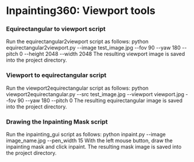 # Inpainting360: Viewport tools


### Equirectangular to viewport script
Run the equirectangular2viewport script as follows:
    python equirectangular2viewport.py --image test_image.jpg --fov 90 --yaw 180 --pitch 0 --height 2048 --width 2048
The resulting viewport image is saved into the project directory.


### Viewport to equirectangular script
Run the viewport2equirectangular script as follows:
    python viewport2equirectangular.py --src test_image.jpg --viewport viewport.jpg --fov 90 --yaw 180 --pitch 0
The resulting equirectangular image is saved into the project directory.


### Drawing the Inpainting Mask script
Run the inpainting_gui script as follows:
    python inpaint.py --image image_name.jpg --pen_width 15
With the left mouse button, draw the inpainting mask and click inpaint.
The resulting mask image is saved into the project directory.
